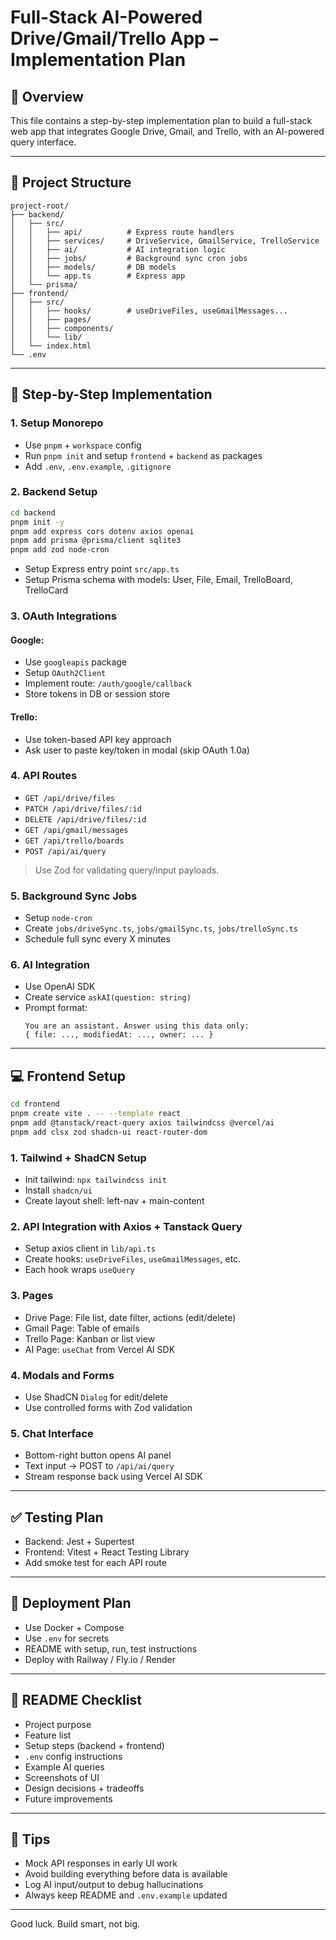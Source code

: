 # Full-Stack AI-Powered Drive/Gmail/Trello App – Implementation Plan

## 🚀 Overview
This file contains a step-by-step implementation plan to build a full-stack web app that integrates Google Drive, Gmail, and Trello, with an AI-powered query interface.

---

## 📁 Project Structure

```
project-root/
├── backend/
│   ├── src/
│   │   ├── api/          # Express route handlers
│   │   ├── services/     # DriveService, GmailService, TrelloService
│   │   ├── ai/           # AI integration logic
│   │   ├── jobs/         # Background sync cron jobs
│   │   ├── models/       # DB models
│   │   └── app.ts        # Express app
│   └── prisma/
├── frontend/
│   ├── src/
│   │   ├── hooks/        # useDriveFiles, useGmailMessages...
│   │   ├── pages/
│   │   ├── components/
│   │   └── lib/
│   └── index.html
└── .env
```

---

## 🧠 Step-by-Step Implementation

### 1. Setup Monorepo
- Use `pnpm` + `workspace` config
- Run `pnpm init` and setup `frontend` + `backend` as packages
- Add `.env`, `.env.example`, `.gitignore`

### 2. Backend Setup
```bash
cd backend
pnpm init -y
pnpm add express cors dotenv axios openai
pnpm add prisma @prisma/client sqlite3
pnpm add zod node-cron
```

- Setup Express entry point `src/app.ts`
- Setup Prisma schema with models: User, File, Email, TrelloBoard, TrelloCard

### 3. OAuth Integrations
#### Google:
- Use `googleapis` package
- Setup `OAuth2Client`
- Implement route: `/auth/google/callback`
- Store tokens in DB or session store

#### Trello:
- Use token-based API key approach
- Ask user to paste key/token in modal (skip OAuth 1.0a)

### 4. API Routes

- `GET /api/drive/files`
- `PATCH /api/drive/files/:id`
- `DELETE /api/drive/files/:id`
- `GET /api/gmail/messages`
- `GET /api/trello/boards`
- `POST /api/ai/query`

> Use Zod for validating query/input payloads.

### 5. Background Sync Jobs
- Setup `node-cron`
- Create `jobs/driveSync.ts`, `jobs/gmailSync.ts`, `jobs/trelloSync.ts`
- Schedule full sync every X minutes

### 6. AI Integration
- Use OpenAI SDK
- Create service `askAI(question: string)`
- Prompt format:
  ```
  You are an assistant. Answer using this data only:
  { file: ..., modifiedAt: ..., owner: ... }
  ```

---

## 💻 Frontend Setup
```bash
cd frontend
pnpm create vite . -- --template react
pnpm add @tanstack/react-query axios tailwindcss @vercel/ai
pnpm add clsx zod shadcn-ui react-router-dom
```

### 1. Tailwind + ShadCN Setup
- Init tailwind: `npx tailwindcss init`
- Install `shadcn/ui`
- Create layout shell: left-nav + main-content

### 2. API Integration with Axios + Tanstack Query
- Setup axios client in `lib/api.ts`
- Create hooks: `useDriveFiles`, `useGmailMessages`, etc.
- Each hook wraps `useQuery`

### 3. Pages
- Drive Page: File list, date filter, actions (edit/delete)
- Gmail Page: Table of emails
- Trello Page: Kanban or list view
- AI Page: `useChat` from Vercel AI SDK

### 4. Modals and Forms
- Use ShadCN `Dialog` for edit/delete
- Use controlled forms with Zod validation

### 5. Chat Interface
- Bottom-right button opens AI panel
- Text input → POST to `/api/ai/query`
- Stream response back using Vercel AI SDK

---

## ✅ Testing Plan
- Backend: Jest + Supertest
- Frontend: Vitest + React Testing Library
- Add smoke test for each API route

---

## 🚢 Deployment Plan
- Use Docker + Compose
- Use `.env` for secrets
- README with setup, run, test instructions
- Deploy with Railway / Fly.io / Render

---

## 📄 README Checklist
- Project purpose
- Feature list
- Setup steps (backend + frontend)
- `.env` config instructions
- Example AI queries
- Screenshots of UI
- Design decisions + tradeoffs
- Future improvements

---

## 🧠 Tips
- Mock API responses in early UI work
- Avoid building everything before data is available
- Log AI input/output to debug hallucinations
- Always keep README and `.env.example` updated

---

Good luck. Build smart, not big.

